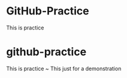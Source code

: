 # GitHub-Practice
This is practice
# github-practice
This is practice
~ This just for a demonstration
